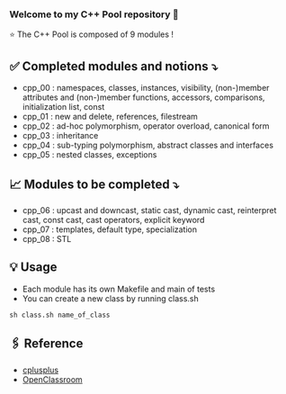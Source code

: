 ### Welcome to my C++ Pool repository 👋

⭐️ The C++ Pool is composed of 9 modules !

## ✅ Completed modules and notions ⤵️
- cpp_00 : namespaces, classes, instances, visibility, (non-)member attributes and (non-)member functions, accessors, comparisons, initialization list, const
- cpp_01 : new and delete, references, filestream
- cpp_02 : ad-hoc polymorphism, operator overload, canonical form
- cpp_03 : inheritance
- cpp_04 : sub-typing polymorphism, abstract classes and interfaces
- cpp_05 : nested classes, exceptions

## 📈 Modules to be completed ⤵️
- cpp_06 : upcast and downcast, static cast, dynamic cast, reinterpret cast, const cast, cast operators, explicit keyword
- cpp_07 : templates, default type, specialization
- cpp_08 : STL

## 💡 Usage
- Each module has its own Makefile and main of tests
- You can create a new class by running class.sh 

```
sh class.sh name_of_class
```

## 🖇 Reference
- [cplusplus](https://www.cplusplus.com/reference/)
- [OpenClassroom](https://openclassrooms.com/fr/courses/1894236-programmez-avec-le-langage-c)

